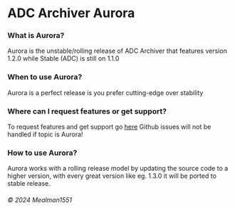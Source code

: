 # ADC Archiver Aurora

### What is Aurora?

Aurora is the unstable/rolling release of ADC Archiver that features version 1.2.0 while Stable (ADC) is still on 1.1.0

### When to use Aurora?

Aurora is a perfect release is you prefer cutting-edge over stability

### Where can I request features or get support?

To request features and get support go [here](https://github.com/Mealman1551/ADC/discussions/categories/adc-unstable-aurora)
Github issues will not be handled if topic is Aurora!

### How to use Aurora?

Aurora works with a rolling release model by updating the source code to a higher version, with every great version like eg. 1.3.0 it will be ported to stable release.

###### © 2024 Mealman1551